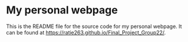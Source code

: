 # My personal webpage

This is the README file for the source code for my personal webpage. It can be found at <https://ratie263.github.io/Final_Project_Group22/>.  

